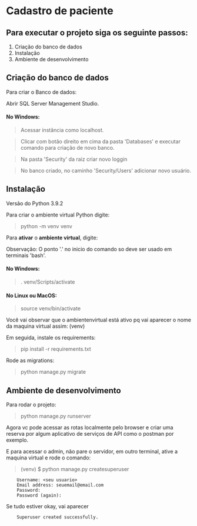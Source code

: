 <h1>Cadastro de paciente</h1>

<h2>Para executar o projeto siga os seguinte passos:</h2>
<ol>
    <li>Criação do banco de dados</li>
    <li>Instalação</li>
    <li>Ambiente de desenvolvimento</li>
</ol>

<h2>Criação do banco de dados</h2>

Para criar o Banco de dados:

Abrir SQL Server Management Studio.

#### No Windows:
> Acessar instância como localhost.

> Clicar com botão direito em cima da pasta 'Databases' e executar comando para criação de novo banco.

> Na pasta 'Security' da raiz criar novo loggin

> No banco criado, no caminho 'Security/Users' adicionar novo usuário. 



<h2>Instalação</h2>

Versão do Python 3.9.2

Para criar o ambiente virtual Python digite:

> python -m venv venv

Para **ativar** o <strong>ambiente virtual</strong>, digite:

Observação: O ponto '.' no inicio do comando so deve ser usado em terminais 'bash'.

#### No Windows:
>. venv/Scripts/activate

#### No Linux ou MacOS:
>source venv/bin/activate 

Você vai observar que o ambientenvirtual está ativo pq vai aparecer o nome da maquina virtual assim: (venv) 

Em seguida, instale os requirements:
> pip install -r requirements.txt

Rode as migrations:
> python manage.py migrate



<h2>Ambiente de desenvolvimento</h2>

Para rodar o projeto:
> python manage.py runserver  

Agora vc pode acessar as rotas localmente pelo browser e criar uma reserva por algum aplicativo de serviços de API como o postman por exemplo.

E para acessar o admin, não pare o servidor, em outro terminal, ative a maquina virtual e rode o comando:
>
> (venv) $ python manage.py createsuperuser

```
    Username: <seu usuario>
    Email address: seuemail@email.com
    Password:
    Password (again):
```
Se tudo estiver okay, vai aparecer
```
    Superuser created successfully.
```


